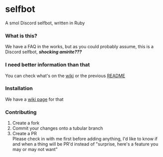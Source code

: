 # selfbot
A smol Discord selfbot, written in Ruby

### What is this?   
We have a FAQ in the works, but as you could probably assume, this is a Discord selfbot, ***shocking amirite???***

### I need better information than that   
You can check what's on the [wiki](https://github.com/2003cah/selfbot/wiki) or the previous [README](https://github.com/2003cah/selfbot/commit/ae0ffcc3e052766e224f131d27e4b329b80f2072)

### Installation   
We have a [wiki page](https://github.com/2003cah/selfbot/wiki/Installing) for that

### Contributing
1. Create a fork
2. Commit your changes onto a tubular branch
3. Create a PR   
Please check in with me first before adding anything, I'd like to know if and when a thing will be PR'd instead of "surprise, here's a feature you may or may not want"
